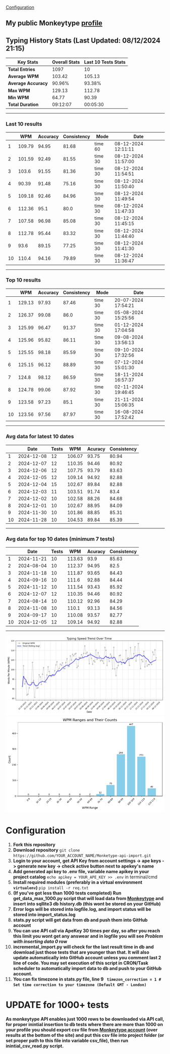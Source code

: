 
[Configuration](#configuration)
## My public Monkeytype [profile](https://monkeytype.com/profile/zp14)


        
## Typing History Stats (Last Updated: 08/12/2024 21:15)

| **Key Stats**               | **Overall Stats**       | **Last 10 Tests Stats**  |
|--------------------------|-------------------------|--------------------------|
| **Total Entries**        | 1097           | 10                       |
| **Average WPM**          | 103.42           | 105.13    |
| **Average Accuracy**     | 90.96%          | 93.38%   |
| **Max WPM**              | 129.13               | 112.78        |
| **Min WPM**              | 64.77               | 90.39                        |
| **Total Duration**       | 09:12:07        | 00:05:30                        |


---

### Last 10 results

| | WPM | Accuracy | Consistency | Mode | Date |
| --- | --- | -------- | ----------- | ---- | --------- |
| 1 | 109.79 | 94.95 | 81.68 | time 60 | 08-12-2024 12:11:11 |
| 2 | 101.59 | 92.49 | 81.55 | time 30 | 08-12-2024 11:57:00 |
| 3 | 103.6 | 91.55 | 81.36 | time 30 | 08-12-2024 11:54:51 |
| 4 | 90.39 | 91.48 | 75.16 | time 30 | 08-12-2024 11:50:40 |
| 5 | 109.18 | 92.46 | 84.96 | time 30 | 08-12-2024 11:49:54 |
| 6 | 112.36 | 95.1 | 80.0 | time 30 | 08-12-2024 11:47:33 |
| 7 | 107.58 | 96.98 | 85.08 | time 30 | 08-12-2024 11:45:15 |
| 8 | 112.78 | 95.44 | 83.32 | time 30 | 08-12-2024 11:44:40 |
| 9 | 93.6 | 89.15 | 77.25 | time 30 | 08-12-2024 11:41:30 |
| 10 | 110.4 | 94.16 | 79.89 | time 30 | 08-12-2024 11:36:47 |


 --- 

### Top 10 results

| | WPM | Accuracy | Consistency | Mode | Date |
| --- | --- | -------- | ----------- | ---- | --------- |
| 1 | 129.13 | 97.93 | 87.46 | time 30 | 20-07-2024 17:54:21 |
| 2 | 126.37 | 99.08 | 86.0 | time 30 | 05-08-2024 15:25:56 |
| 3 | 125.99 | 96.47 | 91.37 | time 30 | 01-12-2024 17:04:58 |
| 4 | 125.96 | 95.82 | 86.11 | time 30 | 09-08-2024 13:56:13 |
| 5 | 125.55 | 98.18 | 85.59 | time 30 | 09-10-2024 17:32:56 |
| 6 | 125.15 | 96.12 | 88.89 | time 30 | 07-12-2024 15:01:30 |
| 7 | 124.8 | 98.12 | 86.59 | time 30 | 18-11-2024 16:57:37 |
| 8 | 124.78 | 99.06 | 87.92 | time 30 | 02-11-2024 19:46:45 |
| 9 | 123.58 | 97.23 | 85.1 | time 30 | 21-11-2024 15:06:35 |
| 10 | 123.56 | 97.56 | 87.97 | time 30 | 16-08-2024 17:52:42 |


 --- 

### Avg data for latest 10 dates

| | Date | Tests | WPM | Acuracy | Consistency |
| --- | --- | -------- | ----------- | ---- | --------- |
| 1 | 2024-12-08 | 12 | 106.07 | 93.75 | 80.94 |
| 2 | 2024-12-07 | 12 | 110.35 | 94.46 | 80.92 |
| 3 | 2024-12-06 | 12 | 107.75 | 93.79 | 83.63 |
| 4 | 2024-12-05 | 12 | 109.14 | 94.92 | 82.88 |
| 5 | 2024-12-04 | 15 | 102.67 | 89.84 | 82.88 |
| 6 | 2024-12-03 | 11 | 103.51 | 91.74 | 83.4 |
| 7 | 2024-12-02 | 10 | 102.58 | 88.26 | 84.68 |
| 8 | 2024-12-01 | 10 | 102.67 | 88.95 | 84.09 |
| 9 | 2024-11-30 | 10 | 101.86 | 88.85 | 85.31 |
| 10 | 2024-11-28 | 10 | 104.53 | 89.84 | 85.39 |


 --- 

### Avg data for top 10 dates (minimum 7 tests)

| | Date | Tests | WPM | Acuracy | Consistency |
| --- | --- | -------- | ----------- | ---- | --------- |
| 1 | 2024-11-21 | 10 | 113.63 | 93.9 | 85.63 |
| 2 | 2024-08-04 | 10 | 112.37 | 94.95 | 82.5 |
| 3 | 2024-11-18 | 10 | 111.87 | 93.65 | 84.43 |
| 4 | 2024-09-16 | 10 | 111.6 | 92.88 | 84.44 |
| 5 | 2024-11-12 | 10 | 111.54 | 93.43 | 85.92 |
| 6 | 2024-12-07 | 12 | 110.35 | 94.46 | 80.92 |
| 7 | 2024-08-14 | 10 | 110.12 | 92.96 | 84.29 |
| 8 | 2024-11-08 | 10 | 110.1 | 93.13 | 84.56 |
| 9 | 2024-09-17 | 10 | 110.08 | 93.57 | 82.77 |
| 10 | 2024-12-05 | 12 | 109.14 | 94.92 | 82.88 |


 --- 


        
![speed trend](typing_speed_trend.png)
![counted chart](count_tests.png)
# Configuration
1. **Fork this repository** 
2. **Download repository** `git clone https://github.com/YOUR_ACCOUNT_NAME/Monketype-api-import.git`
3. **Login to your account, get API Key from account settings -> ape keys -> generate new key -> check active button next to apekey's name**
4. **Add generated api key to .env file, variable name apikey in your project catalog**  `echo apikey = YOUR_APE_KEY >> .env` in terminal/cmd
5. **Install required modules (preferably in a virtual environment `virtualenv`)** `pip install -r req.txt`
6. **(If you've got less than 1000 tests completed) Run get_data_max_1000.py script that will load data from [Monkeytype](https://monkeytype.com/) and insert into sqllite3 db history.db (this wont be stored on your GitHub)**
7. **Error logs will be stored into logfile.log, and import status will be stored into import_status.log**
8. **stats.py script will get data from db and push them into GitHub account**
9. **You can use API call via ApeKey 30 times per day, so after you reach this limit you wont get any answear and in logfile you will see *Problem with inserting data 0* row**
10. **incremental_import.py will check for the last result time in db and download just those tests that are younger than that. It will also update automatically into GitHub account unless you comment last 2 line of code. You may set execution of this script in CRON/Task scheduler to automatically import data to db and push to your GitHub account.**
11. **You can fix timezone in stats.py file, line 9 ` timezon_correction = 1 # Set time correction to your timezone (Default GMT - London)`**
# UPDATE for 1000+ tests
    
**As monkeytype API enables just 1000 rows to be downloaded via API call, for proper inintial insertion to db tests where there are more than 1000 on your profile
you should export csv file from [Monkeytype account](https://monkeytype.com/account) (over results at the bottom of the site)
and put this csv file into project folder (or set proper path to this file into variable csv_file), then run inintial_csv_read.py script.**
    